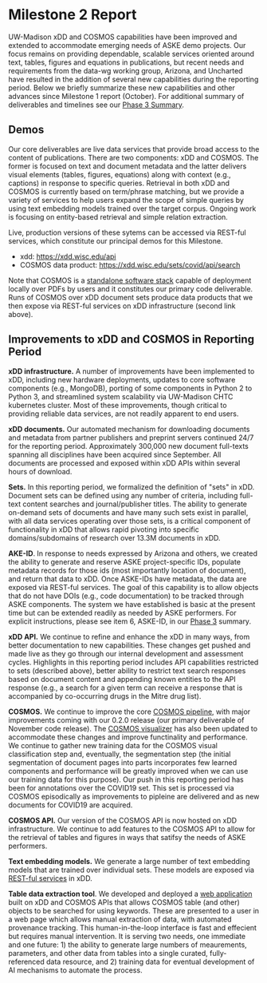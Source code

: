# Milestone 2 Report

UW-Madison xDD and COSMOS capabilities have been improved and extended to accommodate emerging needs of ASKE demo projects. Our focus remains on providing dependable, scalable services oriented around  text, tables, figures and equations in publications, but recent needs and requirements from the data-wg working group, Arizona, and Uncharted have resulted in the addition of several new capabilities during the reporting period. Below we briefly summarize these new capabilities and other advances since Milestone 1 report (October). For additional summary of deliverables and timelines see our [Phase 3 Summary](https://github.com/UW-COSMOS/project-docs/tree/master/presentations_reports/phase3).

## Demos
Our core deliverables are live data services that provide broad access to the content of publications. There are two components: xDD and COSMOS. The former is focused on text and document metadata and the latter delivers visual elements (tables, figures, equations) along with context (e.g., captions) in response to specific queries. Retrieval in both xDD and COSMOS is currently based on term/phrase matching, but we provide a variety of services to help users expand the scope of simple queries by using text embedding models trained over the target corpus. Ongoing work is focusing on entity-based retrieval and simple relation extraction.

Live, production versions of these sytems can be accessed via REST-ful services, which constitute our principal demos for this Milestone.
  - xdd: https://xdd.wisc.edu/api
  - COSMOS data product: https://xdd.wisc.edu/sets/covid/api/search 

Note that COSMOS is a [standalone software stack](https://github.com/UW-COSMOS/Cosmos) capable of deployment locally over PDFs by users and it constitutes our primary code deliverable. Runs of COSMOS over xDD document sets produce data products that we then expose via REST-ful services on xDD infrastructure (second link above).

## Improvements to xDD and COSMOS in Reporting Period

**xDD infrastructure.** A number of improvements have been implemented to xDD, including new hardware deployments, updates to core software components (e.g., MongoDB), porting of some components in Python 2 to Python 3, and streamlined system scalability via UW-Madison CHTC kubernetes cluster. Most of these improvements, though critical to providing reliable data services, are not readily apparent to end users.

**xDD documents.** Our automated mechanism for downloading documents and metadata from partner publishers and preprint servers continued 24/7 for the reporting period. Approximately 300,000 new document full-texts spanning all disciplines have been acquired since September. All documents are processed and exposed within xDD APIs within several hours of download. 

**Sets.** In this reporting period, we formalized the definition of "sets" in xDD. Document sets can be defined using any number of criteria, including full-text content searches and journal/publisher titles. The ability to generate on-demand sets of documents and have many such sets exist in parallel, with all data services operating over those sets, is a critical component of functionality in xDD that allows rapid pivoting into specific domains/subdomains of research over 13.3M documents in xDD. 

**AKE-ID**. In response to needs expressed by Arizona and others, we created the ability to generate and reserve ASKE project-specific IDs, populate metadata records for those ids (most importantly location of document), and return that data to xDD. Once ASKE-IDs have metadata, the data are exposed via REST-ful services. The goal of this capability is to allow objects that do not have DOIs (e.g., code documentation) to be tracked through ASKE components. The system we have established is basic at the present time but can be extended readily as needed by ASKE performers. For explicit instructions, please see item 6, ASKE-ID, in our [Phase 3](https://github.com/UW-COSMOS/project-docs/tree/master/presentations_reports/phase3) summary.

**xDD API.** We continue to refine and enhance the xDD in many ways, from better documentation to new capabilities. These changes get pushed and made live as they go through our internal development and assessment cycles. Highlights in this reporting period includes API capabilities restricted to sets (described above), better ability to restrict text search responses based on document content and appending known entities to the API response (e.g., a search for a given term can receive a response that is accompanied by co-occurring drugs in the Mitre drug list).

**COSMOS.** We continue to improve the core [COSMOS pipeline](https://github.com/UW-COSMOS/Cosmos), with major improvements coming with our 0.2.0 release (our primary deliverable of November code release). The [COSMOS visualizer](https://github.com/UW-COSMOS/cosmos-visualizer) has also been updated to accommodate these changes and improve functinality and performance. We continue to gather new training data for the COSMOS visual classification step and, eventually, the segmentation step (the initial segmentation of document pages into parts incorporates few learned components and performance will be greatly improved when we can use our training data for this purpose). Our push in this reporting period has been for annotations over the COVID19 set. This set is processed via COSMOS episodically as improvements to pipleine are delivered and as new documents for COVID19 are acquired.

**COSMOS API.** Our version of the COSMOS API is now hosted on xDD infrastructure. We continue to add features to the COSMOS API to allow for the retrieval of tables and figures in ways that satifsy the needs of ASKE performers. 

**Text embedding models.** We generate a large number of text embedding models that are trained over individual sets. These models are exposed via [REST-ful services](https://xdd.wisc.edu/sets/xdd-covid-19/word2vec/api/) in xDD.

**Table data extraction tool**. We developed and deployed a [web application](http://teststrata.geology.wisc.edu/xdd/extract.php) built on xDD and COSMOS APIs that allows COSMOS table (and other) objects to be searched for using keywords. These are presented to a user in a web page which allows manual extraction of data, with automated provenance tracking. This human-in-the-loop interface is fast and effecient but requires manual intervention. It is serving two needs, one immediate and one future: 1) the ability to generate large numbers of meaurements, parameters, and other data from tables into a single curated, fully-referenced data resource, and 2) training data for eventual development of AI mechanisms to automate the process.
